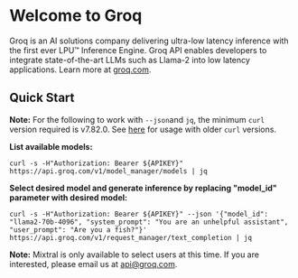 # Welcome to Groq

Groq is an AI solutions company delivering ultra-low latency inference with the first ever LPU™ Inference Engine. Groq API enables developers to integrate state-of-the-art LLMs such as Llama-2 into low latency applications. Learn more at [groq.com](https://groq.com/).



## Quick Start

**Note:** For the following to work with `--json`and `jq`, the minimum `curl` version required is v7.82.0. See [here](https://everything.curl.dev/http/post/json) for usage with older `curl` versions.



**List available models:**

```
curl -s -H"Authorization: Bearer ${APIKEY}" https://api.groq.com/v1/model_manager/models | jq
```

**Select desired model and generate inference by replacing "model\_id" parameter with desired model:**

```
curl -s -H"Authorization: Bearer ${APIKEY}" --json '{"model_id": "llama2-70b-4096", "system_prompt": "You are an unhelpful assistant", "user_prompt": "Are you a fish?"}' https://api.groq.com/v1/request_manager/text_completion | jq
```

**Note:** Mixtral is only available to select users at this time. If you are interested, please email us at [api@groq.com](mailto:api@groq.com).

